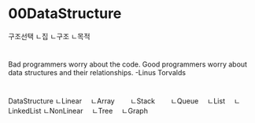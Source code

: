 
# 00DataStructure
구조선택
ㄴ집
ㄴ구조
ㄴ목적

#
Bad programmers worry about the code.
Good programmers worry about data structures and their relationships.
-Linus Torvalds
#
DataStructure
ㄴLinear
　ㄴArray
　　ㄴStack
　　ㄴQueue
　ㄴList
　ㄴLinkedList
ㄴNonLinear
　ㄴTree
　ㄴGraph